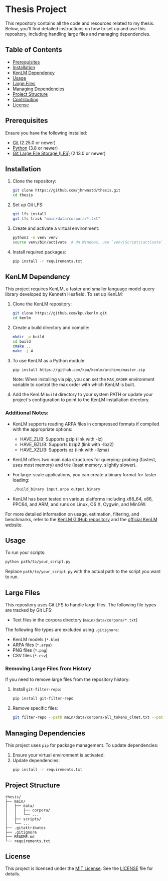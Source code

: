 # Thesis Project

This repository contains all the code and resources related to my thesis. Below, you'll find detailed instructions on how to set up and use this repository, including handling large files and managing dependencies.

## Table of Contents

- [Prerequisites](#prerequisites)
- [Installation](#installation)
- [KenLM Dependency](#kenlm-dependency)
- [Usage](#usage)
- [Large Files](#large-files)
- [Managing Dependencies](#managing-dependencies)
- [Project Structure](#project-structure)
- [Contributing](#contributing)
- [License](#license)

## Prerequisites

Ensure you have the following installed:

- [Git](https://git-scm.com/) (2.25.0 or newer)
- [Python](https://www.python.org/) (3.8 or newer)
- [Git Large File Storage (LFS)](https://git-lfs.github.com/) (2.13.0 or newer)

## Installation

1. Clone the repository:
   ```bash
   git clone https://github.com/jhnwnstd/thesis.git
   cd thesis
   ```

2. Set up Git LFS:
   ```bash
   git lfs install
   git lfs track "main/data/corpora/*.txt"
   ```

3. Create and activate a virtual environment:
   ```bash
   python3 -m venv venv
   source venv/bin/activate  # On Windows, use `venv\Scripts\activate`
   ```

4. Install required packages:
   ```bash
   pip install -r requirements.txt
   ```

## KenLM Dependency

This project requires KenLM, a faster and smaller language model query library developed by Kenneth Heafield. To set up KenLM:

1. Clone the KenLM repository:
   ```bash
   git clone https://github.com/kpu/kenlm.git
   cd kenlm
   ```

2. Create a build directory and compile:
   ```bash
   mkdir -p build
   cd build
   cmake ..
   make -j 4
   ```

3. To use KenLM as a Python module:
   ```bash
   pip install https://github.com/kpu/kenlm/archive/master.zip
   ```
   Note: When installing via pip, you can set the `MAX_ORDER` environment variable to control the max order with which KenLM is built.

4. Add the KenLM `build` directory to your system PATH or update your project's configuration to point to the KenLM installation directory.

### Additional Notes:

- KenLM supports reading ARPA files in compressed formats if compiled with the appropriate options:
  - HAVE_ZLIB: Supports gzip (link with -lz)
  - HAVE_BZLIB: Supports bzip2 (link with -lbz2)
  - HAVE_XZLIB: Supports xz (link with -llzma)

- KenLM offers two main data structures for querying: probing (fastest, uses most memory) and trie (least memory, slightly slower).

- For large-scale applications, you can create a binary format for faster loading:
  ```bash
  ./build_binary input.arpa output.binary
  ```

- KenLM has been tested on various platforms including x86_64, x86, PPC64, and ARM, and runs on Linux, OS X, Cygwin, and MinGW.

For more detailed information on usage, estimation, filtering, and benchmarks, refer to the [KenLM GitHub repository](https://github.com/kpu/kenlm) and the [official KenLM website](https://kheafield.com/code/kenlm/).

## Usage

To run your scripts:

```bash
python path/to/your_script.py
```

Replace `path/to/your_script.py` with the actual path to the script you want to run.

## Large Files

This repository uses Git LFS to handle large files. The following file types are tracked by Git LFS:

- Text files in the corpora directory (`main/data/corpora/*.txt`)

The following file types are excluded using `.gitignore`:

- KenLM models (`*.klm`)
- ARPA files (`*.arpa`)
- PNG files (`*.png`)
- CSV files (`*.csv`)

### Removing Large Files from History

If you need to remove large files from the repository history:

1. Install `git-filter-repo`:
   ```bash
   pip install git-filter-repo
   ```

2. Remove specific files:
   ```bash
   git filter-repo --path main/data/corpora/all_tokens_clmet.txt --path main/data/corpora/all_tokens_openEdges.txt --invert-paths --force
   ```

## Managing Dependencies

This project uses `pip` for package management. To update dependencies:

1. Ensure your virtual environment is activated.
2. Update dependencies:
   ```bash
   pip install -r requirements.txt
   ```

## Project Structure

```
thesis/
├── main/
│   ├── data/
│   │   ├── corpora/
│   │   └── ...
│   ├── scripts/
│   └── ...
├── .gitattributes
├── .gitignore
├── README.md
└── requirements.txt
```

## License

This project is licensed under the [MIT License](https://opensource.org/licenses/MIT). See the [LICENSE](LICENSE) file for details.